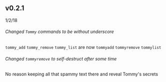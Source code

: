 ## v0.2.1
 1/2/18
 
###### Changed `Tommy` commands to be without underscore
 `tommy_add` `tommy_remove` `tommy_list` are now `tommyadd` `tommyremove` `tommylist`
 
###### Changed `tommyremove` to self-destruct after some time
No reason keeping all that spammy text there and reveal Tommy's secrets
